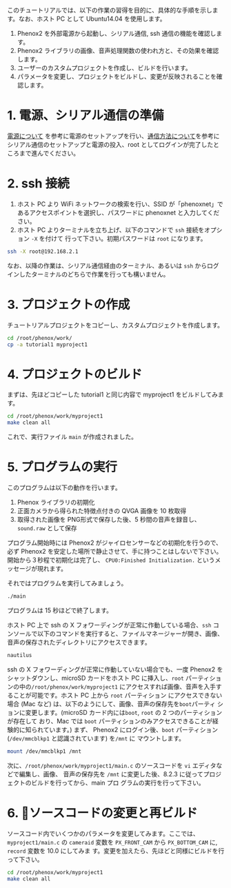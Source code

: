 このチュートリアルでは、以下の作業の習得を目的に、具体的な手順を示します。なお、ホスト PC として Ubuntu14.04 を使用します。
1. Phenox2 を外部電源から起動し、シリアル通信, ssh 通信の機能を確認します。2. Phenox2 ライブラリの画像、音声処理関数の使われ方と、その効果を確認します。3. ユーザーのカスタムプロジェクトを作成し、ビルドを行います。4. パラメータを変更し、プロジェクトをビルドし、変更が反映されることを確認します。

# 1. 電源、シリアル通信の準備

[電源について](../start/power) を参考に電源のセットアップを行い、[通信方法について](../start/com)を参考にシリアル通信のセットアップと電源の投入、root としてログインが完了したところまで進んでください。

# 2. ssh 接続

1. ホスト PC より WiFi ネットワークの検索を行い、SSID が「phenoxnet」であるアクセスポイントを選択し、パスワードに phenoxnet と入力してください。
2. ホスト PC よりターミナルを立ち上げ、以下のコマンドで `ssh` 接続をオプション `-X` を付けて 行って下さい。初期パスワードは `root` になります。
```bash
ssh -X root@192.168.2.1
```
なお、以降の作業は、シリアル通信経由のターミナル、あるいは `ssh` からログインしたターミナルのどちらで作業を行っても構いません。

# 3. プロジェクトの作成 
チュートリアルプロジェクトをコピーし、カスタムプロジェクトを作成します。
```bash
cd /root/phenox/work/
cp -a tutorial1 myproject1
```

# 4. プロジェクトのビルド
まずは、先ほどコピーした tutorial1 と同じ内容で myproject1 をビルドしてみます。```bash
cd /root/phenox/work/myproject1make clean all
```これで、実行ファイル `main` が作成されました。

# 5. プログラムの実行
このプログラムは以下の動作を行います。

1. Phenox ライブラリの初期化
2. 正面カメラから得られた特徴点付きの QVGA 画像を 10 枚取得
3. 取得された画像を PNG形式で保存した後、5 秒間の音声を録音し、`sound.raw` として保存

プログラム開始時には Phenox2 がジャイロセンサーなどの初期化を行うので、必ず Phenox2 を安定した場所で静止させて、手に持つことはしないで下さい。開始から３秒程で初期化は完了し、 `CPU0:Finished Initialization.` というメッセージが現れます。

それではプログラムを実行してみましょう。
```bash
./main
```
プログラムは 15 秒ほどで終了します。

ホスト PC 上で ssh の X フォワーディングが正常に作動している場合、`ssh` コンソールで以下のコマンドを実行すると、ファイルマネージャーが開き、画像、音声の保存されたディレクトリにアクセスできます。
```bash
nautilus
```

ssh の X フォワーディングが正常に作動していない場合でも、一度 Phenox2 をシャットダウンし、microSD カードをホスト PC に挿入し、`root` パーティションの中の`/root/phenox/work/myproject1` にアクセスすれば画像、音声を入手することが可能です。ホスト PC 上から `root` パーティション にアクセスできない場合 (Mac など) は、以下のようにして、画像、音声の保存先を`boot`パーティ ションに変更します。(microSD カード内には`boot`, `root` の 2 つのパーティションが存在して おり、Mac では `boot` パーティションのみアクセスできることが経験的に知られています。) まず、 Phenox2 にログイン後、`boot` パーティション (`/dev/mmcblkp1` と認識されています) を`/mnt` に マウントします。

```bash
mount /dev/mmcblkp1 /mnt
```

次に、`/root/phenox/work/myproject1/main.c` のソースコードを `vi` エディタなどで編集し、画像、 音声の保存先を `/mnt` に変更した後、8.2.3 に従ってプロジェクトのビルドを行ってから、main プロ グラムの実行を行って下さい。

# 6. ソースコードの変更と再ビルドソースコード内でいくつかのパラメータを変更してみます。ここでは、`myproject1/main.c` の `cameraid` 変数を `PX_FRONT_CAM` から `PX_BOTTOM_CAM` に, `record` 変数を 10.0 にしてみま す。変更を加えたら、先ほどと同様にビルドを行って下さい。```bash
cd /root/phenox/work/myproject1make clean all
```
